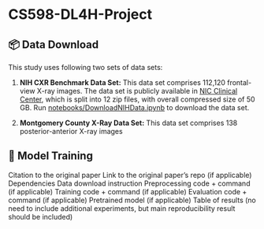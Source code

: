 # CS598-DL4H-Project


## 📦 Data Download
This study uses following two sets of data sets:

1. **NIH CXR Benchmark Data Set:** This data set comprises 112,120 frontal-view X-ray images. 
   The data set is publicly available in [NIC Clinical Center](https://nihcc.app.box.com/v/ChestXray-NIHCC/folder/37178474737), which is split into 12 zip files, with overall compressed size of 50 GB.
   Run [notebooks/DownloadNIHData.ipynb](notebooks/DownloadNIHData.ipynb) to download the data set.


2. **Montgomery County X-Ray Data Set:** This data set comprises 138 posterior-anterior X-ray images


## 🚆 Model Training

Citation to the original paper
Link to the original paper’s repo (if applicable)
Dependencies
Data download instruction
Preprocessing code + command (if applicable)
Training code + command (if applicable)
Evaluation code + command (if applicable)
Pretrained model (if applicable)
Table of results (no need to include additional experiments, but main reproducibility result should be included)
